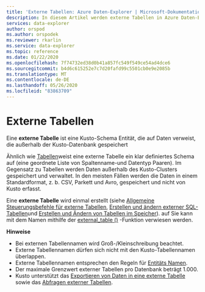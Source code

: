 ```yaml
---
title: 'Externe Tabellen: Azure Daten-Explorer | Microsoft-Dokumentation'
description: In diesem Artikel werden externe Tabellen in Azure Daten-Explorer beschrieben.
services: data-explorer
author: orspod
ms.author: orspodek
ms.reviewer: rkarlin
ms.service: data-explorer
ms.topic: reference
ms.date: 01/22/2020
ms.openlocfilehash: 7f74732ed38d0b41a857fc549f549ce54ad4dce6
ms.sourcegitcommit: b4d6c615252e7c7d20fafd99c5501cb0e9e2085b
ms.translationtype: MT
ms.contentlocale: de-DE
ms.lasthandoff: 05/26/2020
ms.locfileid: "83863709"
---
```

# <a name="external-tables"></a>Externe Tabellen

Eine **externe Tabelle** ist eine Kusto-Schema Entität, die auf Daten verweist, die außerhalb der Kusto-Datenbank gespeichert

Ähnlich wie [Tabellen](tables.md)weist eine externe Tabelle ein klar definiertes Schema auf (eine geordnete Liste von Spaltenname-und Datentyp Paaren). Im Gegensatz zu Tabellen werden Daten außerhalb des Kusto-Clusters gespeichert und verwaltet. In den meisten Fällen werden die Daten in einem Standardformat, z. b. CSV, Parkett und Avro, gespeichert und nicht von Kusto erfasst.

Eine **externe Tabelle** wird einmal erstellt (siehe [Allgemeine Steuerungsbefehle für externe Tabellen](../../management/externaltables.md), [Erstellen und ändern externer SQL-Tabellen](../../management/external-sql-tables.md)und [Erstellen und Ändern von Tabellen im Speicher](../../management/external-tables-azurestorage-azuredatalake.md)). auf Sie kann mit dem Namen mithilfe der [external_table ()](../../query/externaltablefunction.md) -Funktion verwiesen werden. 

**Hinweise**

* Bei externen Tabellennamen wird Groß-/Kleinschreibung beachtet.
* Externe Tabellennamen dürfen sich nicht mit den Kusto-Tabellennamen überlappen.
* Externe Tabellennamen entsprechen den Regeln für [Entitäts Namen](./entity-names.md).
* Der maximale Grenzwert externer Tabellen pro Datenbank beträgt 1.000.
* Kusto unterstützt das [Exportieren von Daten in eine externe Tabelle](../../management/data-export/export-data-to-an-external-table.md) sowie das [Abfragen externer Tabellen](../../../data-lake-query-data.md).
